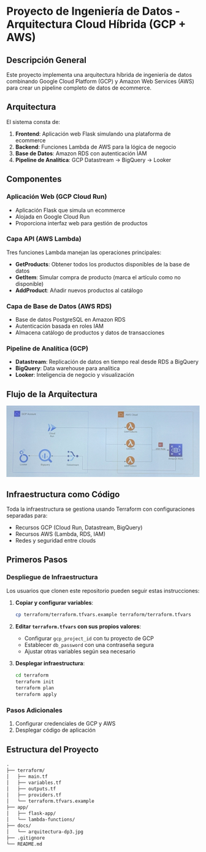 # Proyecto de Ingeniería de Datos - Arquitectura Cloud Híbrida (GCP + AWS)

## Descripción General
Este proyecto implementa una arquitectura híbrida de ingeniería de datos combinando Google Cloud Platform (GCP) y Amazon Web Services (AWS) para crear un pipeline completo de datos de ecommerce.

## Arquitectura
El sistema consta de:

1. **Frontend**: Aplicación web Flask simulando una plataforma de ecommerce
2. **Backend**: Funciones Lambda de AWS para la lógica de negocio
3. **Base de Datos**: Amazon RDS con autenticación IAM
4. **Pipeline de Analítica**: GCP Datastream → BigQuery → Looker

## Componentes

### Aplicación Web (GCP Cloud Run)
- Aplicación Flask que simula un ecommerce
- Alojada en Google Cloud Run
- Proporciona interfaz web para gestión de productos

### Capa API (AWS Lambda)
Tres funciones Lambda manejan las operaciones principales:
- **GetProducts**: Obtener todos los productos disponibles de la base de datos
- **GetItem**: Simular compra de producto (marca el artículo como no disponible)
- **AddProduct**: Añadir nuevos productos al catálogo

### Capa de Base de Datos (AWS RDS)
- Base de datos PostgreSQL en Amazon RDS
- Autenticación basada en roles IAM
- Almacena catálogo de productos y datos de transacciones

### Pipeline de Analítica (GCP)
- **Datastream**: Replicación de datos en tiempo real desde RDS a BigQuery
- **BigQuery**: Data warehouse para analítica
- **Looker**: Inteligencia de negocio y visualización

## Flujo de la Arquitectura
![Diagrama de Arquitectura](docs/arquitectura-dp3.jpg)

## Infraestructura como Código
Toda la infraestructura se gestiona usando Terraform con configuraciones separadas para:
- Recursos GCP (Cloud Run, Datastream, BigQuery)
- Recursos AWS (Lambda, RDS, IAM)
- Redes y seguridad entre clouds

## Primeros Pasos

### Despliegue de Infraestructura

Los usuarios que clonen este repositorio pueden seguir estas instrucciones:

1. **Copiar y configurar variables**:
   ```bash
   cp terraform/terraform.tfvars.example terraform/terraform.tfvars
   ```

2. **Editar `terraform.tfvars` con sus propios valores**:
   - Configurar `gcp_project_id` con tu proyecto de GCP
   - Establecer `db_password` con una contraseña segura
   - Ajustar otras variables según sea necesario

3. **Desplegar infraestructura**:
   ```bash
   cd terraform
   terraform init
   terraform plan
   terraform apply
   ```

### Pasos Adicionales
1. Configurar credenciales de GCP y AWS
2. Desplegar código de aplicación

## Estructura del Proyecto
```
.
├── terraform/
│   ├── main.tf
│   ├── variables.tf
│   ├── outputs.tf
│   ├── providers.tf
│   └── terraform.tfvars.example
├── app/
│   ├── flask-app/
│   └── lambda-functions/
├── docs/
│   └── arquitectura-dp3.jpg
├── .gitignore
└── README.md
```